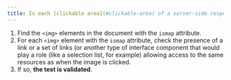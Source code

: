 ```yaml
---
title: Is each [clickable area](#clickable-area) of a server-side responsive image accompanied by a mechanism that can be used regardless of the pointing device used and allows access to the same destination?
---
```


1. Find the `<img>` elements in the document with the `ismap` attribute.
2. For each `<img>` element with the `ismap` attribute, check the presence of a link or a set of links (or another type of interface component that would play a role (like a selection list, for example) allowing access to the same resources as when the image is clicked.
3. If so, **the test is validated**.

